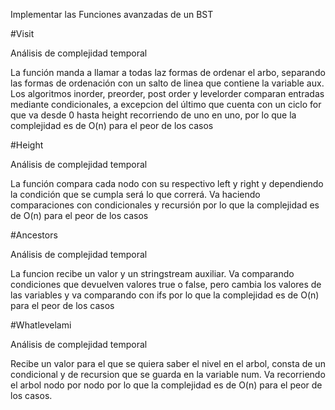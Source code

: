 Implementar las Funciones avanzadas de un BST

#Visit

Análisis de complejidad temporal

La función manda a llamar a todas laz formas de ordenar el arbo, separando las formas de ordenación con un salto de linea que contiene la variable aux. Los algoritmos inorder, preorder, post order y levelorder comparan entradas mediante condicionales, a excepcion del último que cuenta con un ciclo for que va desde 0 hasta height recorriendo de uno en uno, por lo que la complejidad es de O(n) para el peor de los casos

#Height

Análisis de complejidad temporal

La función compara cada nodo con su respectivo left y right y dependiendo la condición que se cumpla será lo que correrá. Va haciendo comparaciones con condicionales y recursión por lo que la complejidad es de O(n) para el peor de los casos

#Ancestors

Análisis de complejidad temporal

La funcion recibe un valor y un stringstream auxiliar. Va comparando condiciones que devuelven valores true o false, pero cambia los valores de las variables y va comparando con ifs por lo que la complejidad es de O(n) para el peor de los casos

#Whatlevelami

Análisis de complejidad temporal

Recibe un valor para el que se quiera saber el nivel en el arbol, consta de un condicional y de recursion que se guarda en la variable num. Va recorriendo el arbol nodo por nodo por lo que la complejidad es de O(n) para el peor de los casos.
